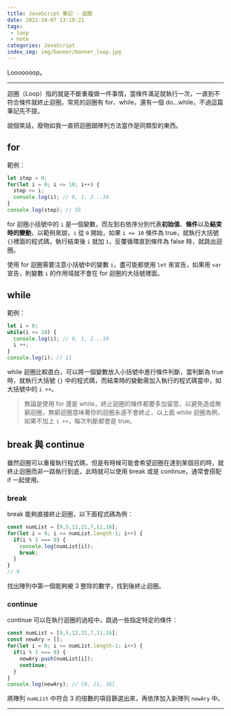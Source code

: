 ```yaml
---
title: JavaScript 筆記 - 迴圈
date: 2022-10-07 13:19:21
tags:
 - loop
 - note
categories: JavaScript
index_img: img/banner/banner_loop.jpg
---
```


Looooooop。

<!--more-->

------
迴圈（Loop）指的就是不斷重複做一件事情，當條件滿足就執行一次，一直到不符合條件就終止迴圈，常見的迴圈有 for、while，還有一個 do...while，不過這篇筆記先不提。

說個笑話，廢物如我一直把迴圈跟陣列方法當作是同類型的東西。

## for

範例：

```js
let step = 0;
for(let i = 0; i <= 10; i++) {
  step += i;
  console.log(i); // 0, 1, 2...10
}
console.log(step); // 55
```

for 迴圈小括號中的 `i` 是一個變數，而左到右依序分別代表**初始值**、**條件**以及**結束時的變動**，以範例來說，`i` 從 `0` 開始，如果  `i <= 10` 條件為 true，就執行大括號`{}`裡面的程式碼，執行結束後 `i` 就加 `1`，反覆循環直到條件為 false 時，就跳出迴圈。

使用 for 迴圈需要注意小括號中的變數 `i`，盡可能都使用 `let` 來宣告，如果用 `var` 宣告，則變數 `i` 的作用域就不會在 for 迴圈的大括號裡面。

## while

範例：

```js
let i = 0;
while(i <= 10) {
  console.log(i); // 0, 1, 2...10
  i ++;
}
console.log(i); // 11
```

while 迴圈比較直白，可以將一個變數放入小括號中進行條件判斷，當判斷為 true 時，就執行大括號 `{}` 中的程式碼，而結束時的變動需加入執行的程式碼當中，如大括號中的 `i ++`。

> 無論是使用 for 還是 white，終止迴圈的條件都要多加留意，以避免造成無窮迴圈，無窮迴圈意味著你的迴圈永遠不會終止，以上面 white 迴圈為例，如果不加上 `i ++`，每次判斷都會是 true。

## break 與 continue

雖然迴圈可以重複執行程式碼，但是有時候可能會希望迴圈在達到某個目的時，就終止迴圈而非一路執行到底，此時就可以使用 break 或是 continue，通常會搭配 if 一起使用。

### break

break 能夠直接終止迴圈，以下面程式碼為例：

```js
const numList = [9,5,12,21,7,11,16];
for(let i = 0; i <= numList.length-1; i++) {
  if(i % 3 === 0) {
    console.log(numList[i]);
    break;
  }
}
// 9
```

找出陣列中第一個能夠被 3 整除的數字，找到後終止迴圈。

### continue

continue 可以在執行迴圈的過程中，跳過一些指定特定的條件：

```js
const numList = [9,5,12,21,7,11,16];
const newAry = [];
for(let i = 0; i <= numList.length-1; i++) {
  if(i % 3 === 0) {
    newAry.push(numList[i]);
    continue;
  }
}
console.log(newAry); // [9, 21, 16]
```

將陣列 `numList` 中符合 3 的倍數的項目篩選出來，再依序加入新陣列 `newAry` 中。

---
